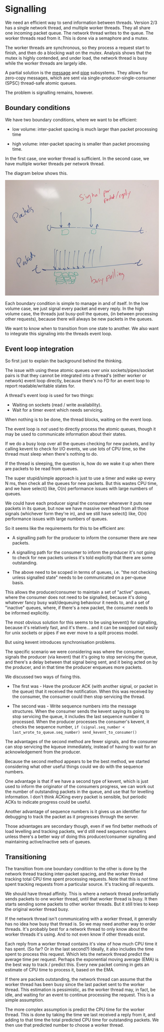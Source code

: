 # Signalling

We need an efficient way to send information between threads.  Version
2/3 has a single network thread, and multiple worker threads.  They
all share one incoming packet queue.  The network thread writes to the
queue.  The worker threads read from it.  This is done via a semaphore
and a mutex.

The worker threads are synchronous, so they process a request start to
finish, and then do a blocking wait on the mutex.  Analysis shows that
the mutex is highly contended, and under load, the network thread is
busy while the worker threads are largely idle.

A partial solution is the [message](message) and [pipe](pipe)
subsystems.  They allows for zero-copy messages, which are sent via
single-producer-single-consumer (SPSC) thread-safe atomic queues.

The problem is signalling remains, however.

## Boundary conditions

We have two boundary conditions, where we want to be efficient:

* low volume: inter-packet spacing is much larger than packet processing time

* high volume: inter-packet spacing is smaller than packet processing time.

In the first case, one worker thread is sufficient.  In the second
case, we have multiple worker threads per network thread.

The diagram below shows this.

![Diagram of signaling versus busy polling](signal_vs_busy_polling.jpg)

Each boundary condition is simple to manage in and of itself.  In the
low volume case, we just signal every packet and every reply.  In the
high volume case, the threads just busy-poll the queues, (in between
processing other requests), because there will always be new packets
in the queues.

We want to know when to transition from one state to another.  We also
want to integrate this signaling into the threads event loop.

## Event loop integration

So first just to explain the background behind the thinking.

The issue with using these atomic queues over unix
sockets/pipes/socket pairs is that they cannot be integrated into a
thread's (either worker or network) event loop directly, because
there's no FD for an event loop to report readable/writable states
for.

A thread's event loop is used for two things:

* Waiting on sockets (read / write availability).
* Wait for a timer event which needs servicing.

When nothing is to be done, the thread blocks, waiting on the event
loop.

The event loop is *not* used to directly process the atomic queues, though
it may be used to communicate information about their states.

If we do a busy loop over all the queues checking for new packets, and
by calling kevent to check for I/O events, we use lots of CPU time, so
the thread must sleep when there's nothing to do.

If the thread is sleeping, the question is, how do we wake it up when
there are packets to be read from queues.

The super stupid/simple approach is just to use a timer and wake up
every N ms, then check all the queues for new packets. But this wastes
CPU time, and we have select() like, O(n) performance issues with
large numbers of queues.

We could have each producer signal the consumer whenever it puts new
packets in its queue, but now we have massive overhead from all those
signals (whichever form they're in), and we still have select() like,
O(n) performance issues with large numbers of queues.

So it seems like the requirements for this to be efficient are:

* A signalling path for the producer to inform the consumer there are
  new packets.

* A signalling path for the consumer to inform the producer it's not
  going to check for new packets unless it's told explicitly that
  there are some outstanding.

* The above need to be scoped in terms of queues, i.e. "the not
  checking unless signalled state" needs to be communicated on a
  per-queue basis.

This allows the producer/consumer to maintain a set of "active"
queues, where the consumer does not need to be signalled, because it's
doing whatever fancy busy wait/dequeuing behaviour it needs to, and a
set of "inactive" queues, where, if there's a new packet, the consumer
needs to be informed explicitly.

The most obvious solution for this seems to be using kevent() for
signalling, because it's relatively fast, and it's there... and it can
be swapped out easily for unix sockets or pipes if we ever move to a
split process model.

But using kevent introduces synchronisation problems.

The specific scenario we were considering was where the consumer,
signals the producer (via kevent) that it's going to stop servicing
the queue, and there's a delay between that signal being sent, and it
being acted on by the producer, and in that time the producer enqueues
more packets.

We discussed two ways of fixing this.

* The first was - Have the producer ACK (with another signal, or packet in the queue)
  that it received the notification.  When this was received by the
  consumer, the consumer could then stop servicing the thread.

* The second was - Write sequence numbers into the message structures.  When the
  consumer sends the kevent saying its going to stop servicing the
  queue, it includes the last sequence number it processed.  When the
  producer processes the consumer's kevent, it checks the sequence
  number, `if (signal.seq_number < last_wrote_to_queue.seq_number) send_kevent_to_consumer()`

The advantages of the second method are fewer signals, and the
consumer can stop servicing the kqueue immediately, instead of having
to wait for an acknowledgement from the producer.

Because the second method appears to be the best method, we started 
considering what other useful things could we do with the sequence numbers.

One advantage is that if we have a second type of kevent, which is
just used to inform the originator of the consumers progress, we can
work out the number of outstanding packets in the queue, and use that
for levelling information.  I don't think ACKing every packet is
sensible, but periodic ACKs to indicate progress could be useful.

Another advantage of sequence numbers is it gives us an identifier for
debugging to track the packet as it progresses through the server.

Those advantages are secondary though, even if we find better methods
of load levelling and tracking packets, we'd still need sequence
numbers unless there's a better way of doing this producer/consumer
signalling and maintaining active/inactive sets of queues.

## Transitioning

The transition from one boundary condition to the other is done by the
network thread tracking inter-packet spacing, and the worker thread
tracking total CPU time spent processing requests.  Note that this is
*not* time spent tracking requests from a particular source.  It's
tracking *all* requests.

We should have thread affinity.  This is where a network thread
preferantially sends packets to one worker thread, until that worker
thread is busy.  It then starts sending some packets to other worker
threads.  But it still tries to keep the original worker thread busy.

If the network thread isn't communicating with a worker thread, it
generally has no idea how busy that thread is.  So we may need another
way to order threads.  It's probably best for a network thread to only
know about the worker threads it's using.  And to not even know if
other threads exist.

Each reply from a worker thread contains it's view of how much CPU
time it has spent.  (So far?  Or in the last second?)  Ideally, it
also includes the time spent to process this request.  Which lets the
network thread predict the average time per request.  Perhaps the
exponential moving average (EMA) is the best way to track / predict
this.  Every new packet coming in gets an estimate of CPU time to
process it, based on the EMA.

If there are packets outstanding, the network thread can assume that
the worker thread has been busy since the last packet sent to the
worker thread.  This estimation is pessimistic, as the worker thread
may, in fact, be idle, and waiting for an event to continue processing
the request.  This is a simple assumption.

The more complex assumption is predict the CPU time for the worker
thread.  This is done by taking the time we last received a reply from
it, and adding to that time the total predicted CPU time for
outstanding packets.  We then use that predicted number to choose a
worker thread.
